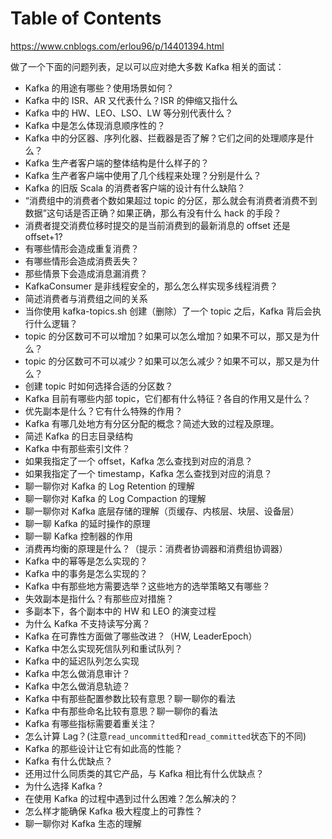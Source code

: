 # Table of Contents



https://www.cnblogs.com/erlou96/p/14401394.html

做了一个下面的问题列表，足以可以应对绝大多数 Kafka 相关的面试：

- Kafka 的用途有哪些？使用场景如何？
- Kafka 中的 ISR、AR 又代表什么？ISR 的伸缩又指什么
- Kafka 中的 HW、LEO、LSO、LW 等分别代表什么？
- Kafka 中是怎么体现消息顺序性的？
- Kafka 中的分区器、序列化器、拦截器是否了解？它们之间的处理顺序是什么？
- Kafka 生产者客户端的整体结构是什么样子的？
- Kafka 生产者客户端中使用了几个线程来处理？分别是什么？
- Kafka 的旧版 Scala 的消费者客户端的设计有什么缺陷？
- “消费组中的消费者个数如果超过 topic 的分区，那么就会有消费者消费不到数据”这句话是否正确？如果正确，那么有没有什么 hack 的手段？
- 消费者提交消费位移时提交的是当前消费到的最新消息的 offset 还是 offset+1?
- 有哪些情形会造成重复消费？
- 有哪些情形会造成消费丢失？
- 那些情景下会造成消息漏消费？
- KafkaConsumer 是非线程安全的，那么怎么样实现多线程消费？
- 简述消费者与消费组之间的关系
- 当你使用 kafka-topics.sh 创建（删除）了一个 topic 之后，Kafka 背后会执行什么逻辑？
- topic 的分区数可不可以增加？如果可以怎么增加？如果不可以，那又是为什么？
- topic 的分区数可不可以减少？如果可以怎么减少？如果不可以，那又是为什么？
- 创建 topic 时如何选择合适的分区数？
- Kafka 目前有哪些内部 topic，它们都有什么特征？各自的作用又是什么？
- 优先副本是什么？它有什么特殊的作用？
- Kafka 有哪几处地方有分区分配的概念？简述大致的过程及原理。
- 简述 Kafka 的日志目录结构
- Kafka 中有那些索引文件？
- 如果我指定了一个 offset，Kafka 怎么查找到对应的消息？
- 如果我指定了一个 timestamp，Kafka 怎么查找到对应的消息？
- 聊一聊你对 Kafka 的 Log Retention 的理解
- 聊一聊你对 Kafka 的 Log Compaction 的理解
- 聊一聊你对 Kafka 底层存储的理解（页缓存、内核层、块层、设备层）
- 聊一聊 Kafka 的延时操作的原理
- 聊一聊 Kafka 控制器的作用
- 消费再均衡的原理是什么？（提示：消费者协调器和消费组协调器）
- Kafka 中的幂等是怎么实现的？
- Kafka 中的事务是怎么实现的？
- Kafka 中有那些地方需要选举？这些地方的选举策略又有哪些？
- 失效副本是指什么？有那些应对措施？
- 多副本下，各个副本中的 HW 和 LEO 的演变过程
- 为什么 Kafka 不支持读写分离？
- Kafka 在可靠性方面做了哪些改进？（HW, LeaderEpoch）
- Kafka 中怎么实现死信队列和重试队列？
- Kafka 中的延迟队列怎么实现
- Kafka 中怎么做消息审计？
- Kafka 中怎么做消息轨迹？
- Kafka 中有那些配置参数比较有意思？聊一聊你的看法
- Kafka 中有那些命名比较有意思？聊一聊你的看法
- Kafka 有哪些指标需要着重关注？
- 怎么计算 Lag？(注意`read_uncommitted`和`read_committed`状态下的不同)
- Kafka 的那些设计让它有如此高的性能？
- Kafka 有什么优缺点？
- 还用过什么同质类的其它产品，与 Kafka 相比有什么优缺点？
- 为什么选择 Kafka ?
- 在使用 Kafka 的过程中遇到过什么困难？怎么解决的？
- 怎么样才能确保 Kafka 极大程度上的可靠性？
- 聊一聊你对 Kafka 生态的理解

